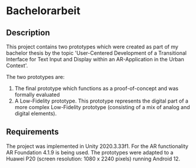 # Bachelorarbeit

## Description
This project contains two prototypes which were created as part of my bachelor thesis by the topic 'User-Centered Development of a Transitional Interface for Text Input and Display within an AR-Application in the Urban Context'.

The two prototypes are:
1. The final prototype which functions as a proof-of-concept and was formally evaluated 
2. A Low-Fidelity prototype. This prototype represents the digital part of a more complex Low-Fidelity prototype (consisting of a mix of analog and digital elements).


## Requirements
The project was implemented in Unity 2020.3.33f1.
For the AR functionality AR Foundation 4.1.9 is being used.
The prototypes were adapted to a Huawei P20 (screen resolution: 1080 x 2240 pixels) running Android 12.
